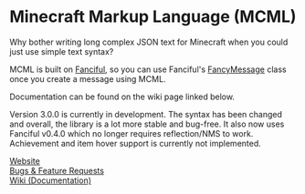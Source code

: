 # Minecraft Markup Language (MCML)

Why bother writing long complex JSON text for Minecraft when you could just use simple text syntax?

MCML is built on [Fanciful](https://github.com/mkremins/fanciful), so you can use Fanciful's [FancyMessage](https://github.com/mkremins/fanciful/blob/master/src/main/java/mkremins/fanciful/FancyMessage.java) class once you create a message using MCML.

Documentation can be found on the wiki page linked below.

Version 3.0.0 is currently in development. The syntax has been changed and overall, the library is a lot more stable and bug-free. It also now uses Fanciful v0.4.0 which no longer requires reflection/NMS to work. Achievement and item hover support is currently not implemented.

[Website](http://stealthyone.com/)<br />
[Bugs & Feature Requests](https://github.com/Stealth2800/MCMarkupLanguage/issues)<br />
[Wiki (Documentation)](https://github.com/Stealth2800/MCMarkupLanguage/wiki)<br />